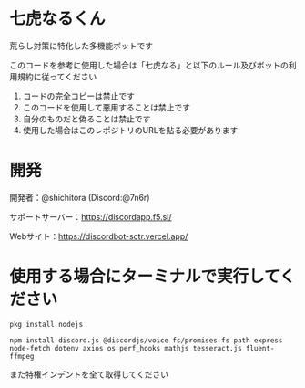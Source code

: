 # 七虎なるくん
荒らし対策に特化した多機能ボットです

このコードを参考に使用した場合は「七虎なる」と以下のルール及びボットの利用規約に従ってください
1. コードの完全コピーは禁止です
2. このコードを使用して悪用することは禁止です
3. 自分のものだと偽ることは禁止です
4. 使用した場合はこのレポジトリのURLを貼る必要があります

# 開発
開発者：@shichitora (Discord:@7n6r)

サポートサーバー：https://discordapp.f5.si/

Webサイト：https://discordbot-sctr.vercel.app/

# 使用する場合にターミナルで実行してください
```pkg install nodejs```

```npm install discord.js @discordjs/voice fs/promises fs path express node-fetch dotenv axios os perf_hooks mathjs tesseract.js fluent-ffmpeg```

また特権インデントを全て取得してください

